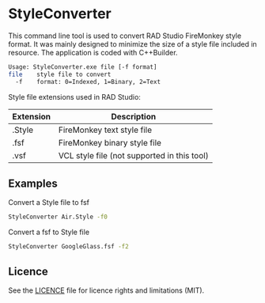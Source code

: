 # StyleConverter
This command line tool is used to convert RAD Studio FireMonkey style format.
It was mainly designed to minimize the size of a style file included in resource.
The application is coded with C++Builder.

```bash
Usage: StyleConverter.exe file [-f format]
file    style file to convert
  -f    format: 0=Indexed, 1=Binary, 2=Text
```

Style file extensions used in RAD Studio:

Extension | Description
--------- | -------------
.Style    | FireMonkey text style file
.fsf      | FireMonkey binary style file
.vsf      | VCL style file (not supported in this tool)

## Examples

Convert a Style file to fsf
```bash
StyleConverter Air.Style -f0
```
Convert a fsf to Style file
```bash
StyleConverter GoogleGlass.fsf -f2
```

## Licence

See the [LICENCE](LICENCE.md) file for licence rights and limitations (MIT).
